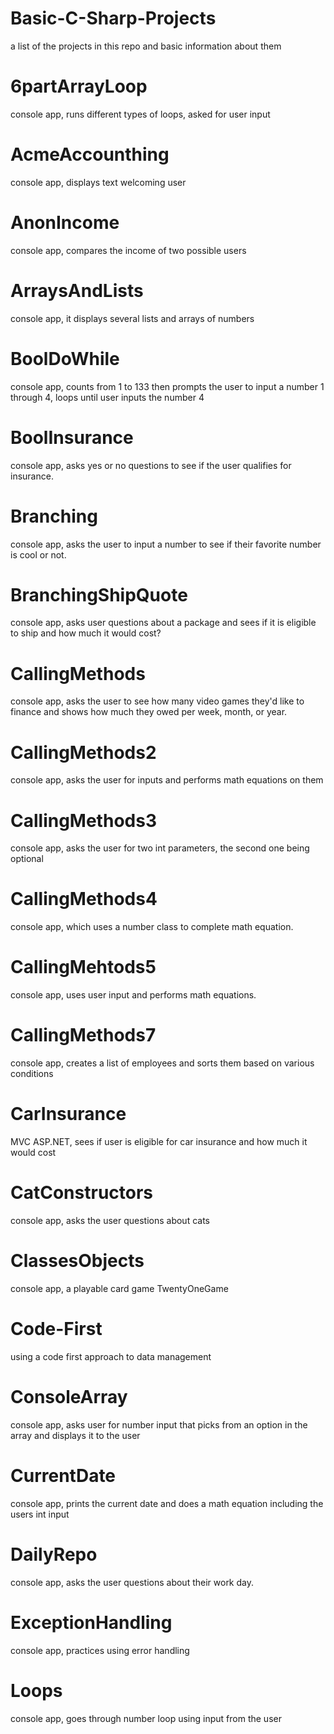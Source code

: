 # Basic-C-Sharp-Projects
a list of the projects in this repo and basic information about them

# 6partArrayLoop
console app, runs different types of loops, asked for user input

# AcmeAccounthing
console app, displays text welcoming user

# AnonIncome
console app, compares the income of two possible users

# ArraysAndLists
console app, it displays several lists and arrays of numbers

# BoolDoWhile
console app, counts from 1 to 133 then prompts the user to input a number
1 through 4, loops until user inputs the number 4

# BoolInsurance
console app, asks yes or no questions to see if the user qualifies for insurance.

# Branching 
console app, asks the user to input a number to see if their favorite number is cool or not.

# BranchingShipQuote
console app, asks user questions about a package and sees if it is eligible to ship and
how much it would cost?

# CallingMethods
console app, asks the user to see how many video games they'd like to finance and shows how much
they owed per week, month, or year.

# CallingMethods2
console app, asks the user for inputs and performs math equations on them

# CallingMethods3
console app, asks the user for two int parameters, the second one being optional

# CallingMethods4
console app, which uses a number class to complete math equation.

# CallingMehtods5
console app, uses user input and performs math equations.

# CallingMethods7
console app, creates a list of employees and sorts them based on various conditions

# CarInsurance
MVC ASP.NET, sees if user is eligible for car insurance and how much it would cost

# CatConstructors
console app, asks the user questions about cats

# ClassesObjects
console app, a playable card game TwentyOneGame

# Code-First
using a code first approach to data management

# ConsoleArray
console app, asks user for number input that picks from an option in the array and displays it
to the user

# CurrentDate
console app, prints the current date and does a math equation including the users int input

# DailyRepo
console app, asks the user questions about their work day.

# ExceptionHandling
console app, practices using error handling 

# Loops
console app, goes through number loop using input from the user




